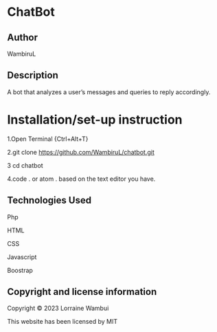 # ChatBot

## Author

WambiruL

## Description

A bot that analyzes a user’s messages and queries to reply accordingly.

# Installation/set-up instruction

1.Open Terminal {Ctrl+Alt+T}

2.git clone https://github.com/WambiruL/chatbot.git

3 cd chatbot

4.code . or atom . based on the text editor you have.

## Technologies Used

Php

HTML

CSS

Javascript

Boostrap

## Copyright and license information

Copyright &#169; 2023 Lorraine Wambui

This website has been licensed by MIT
